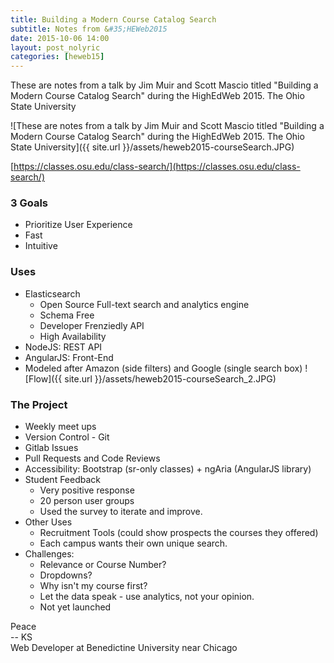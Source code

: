 ```yaml
---
title: Building a Modern Course Catalog Search
subtitle: Notes from &#35;HEWeb2015
date: 2015-10-06 14:00
layout: post_nolyric
categories: [heweb15]
---
```


These are notes from a talk by Jim Muir and Scott Mascio titled "Building a Modern Course Catalog Search" during the HighEdWeb 2015. The Ohio State University

![These are notes from a talk by Jim Muir and Scott Mascio titled "Building a Modern Course Catalog Search" during the HighEdWeb 2015. The Ohio State University]({{ site.url }}/assets/heweb2015-courseSearch.JPG)

[https://classes.osu.edu/class-search/](https://classes.osu.edu/class-search/)

### 3 Goals
* Prioritize User Experience
* Fast
* Intuitive

### Uses
* Elasticsearch
	* Open Source Full-text search and analytics engine
	* Schema Free
	* Developer Frenziedly API
	* High Availability
* NodeJS: REST API
* AngularJS: Front-End
* Modeled after Amazon (side filters) and Google (single search box)
![Flow]({{ site.url }}/assets/heweb2015-courseSearch_2.JPG)

### The Project
* Weekly meet ups
* Version Control - Git
* Gitlab Issues
* Pull Requests and Code Reviews
* Accessibility: Bootstrap (sr-only classes) + ngAria (AngularJS library)
* Student Feedback
	* Very positive response
	* 20 person user groups
	* Used the survey to iterate and improve. 
* Other Uses
	* Recruitment Tools (could show prospects the courses they offered)
	* Each campus wants their own unique search. 
* Challenges:
	* Relevance or Course Number?
	* Dropdowns?
	* Why isn't my course first?
	* Let the data speak - use analytics, not your opinion. 
	* Not yet launched





Peace<br>-- KS<br>Web Developer at Benedictine University near Chicago
